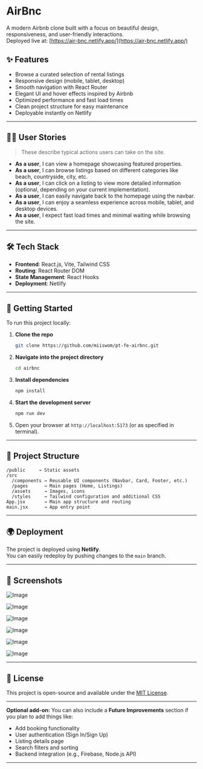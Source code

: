 # AirBnc

A modern Airbnb clone built with a focus on beautiful design, responsiveness, and user-friendly interactions.  
Deployed live at: [https://air-bnc.netlify.app/](https://air-bnc.netlify.app/)

## ✨ Features

- Browse a curated selection of rental listings
- Responsive design (mobile, tablet, desktop)
- Smooth navigation with React Router
- Elegant UI and hover effects inspired by Airbnb
- Optimized performance and fast load times
- Clean project structure for easy maintenance
- Deployable instantly on Netlify

---

## 🧑‍💻 User Stories

> These describe typical actions users can take on the site.

- **As a user**, I can view a homepage showcasing featured properties.
- **As a user**, I can browse listings based on different categories like beach, countryside, city, etc.
- **As a user**, I can click on a listing to view more detailed information (optional, depending on your current implementation).
- **As a user**, I can easily navigate back to the homepage using the navbar.
- **As a user**, I can enjoy a seamless experience across mobile, tablet, and desktop devices.
- **As a user**, I expect fast load times and minimal waiting while browsing the site.

---

## 🛠 Tech Stack

- **Frontend**: React.js, Vite, Tailwind CSS
- **Routing**: React Router DOM
- **State Management**: React Hooks
- **Deployment**: Netlify

---

## 🚀 Getting Started

To run this project locally:

1. **Clone the repo**
   ```bash
   git clone https://github.com/miiswom/pt-fe-airbnc.git
   ```
2. **Navigate into the project directory**
   ```bash
   cd airbnc
   ```
3. **Install dependencies**
   ```bash
   npm install
   ```
4. **Start the development server**
   ```bash
   npm run dev
   ```
5. Open your browser at `http://localhost:5173` (or as specified in terminal).

---

## 📁 Project Structure

```
/public     → Static assets
/src
  /components → Reusable UI components (Navbar, Card, Footer, etc.)
  /pages      → Main pages (Home, Listings)
  /assets     → Images, icons
  /styles     → Tailwind configuration and additional CSS
App.jsx       → Main app structure and routing
main.jsx      → App entry point
```

---

## 🌍 Deployment

The project is deployed using **Netlify**.  
You can easily redeploy by pushing changes to the `main` branch.

---

## 📸 Screenshots

![Image](https://github.com/user-attachments/assets/a3b40265-ccfe-47d6-9c6d-ecff9f95b629)

![Image](https://github.com/user-attachments/assets/6065c1b3-52ab-4cb6-b1f0-4b8193b938a1)

![Image](https://github.com/user-attachments/assets/ffa96530-681e-4b9a-9833-61c20713b08f)

![Image](https://github.com/user-attachments/assets/02af1168-04e4-4361-b816-84a40d401af9)

![Image](https://github.com/user-attachments/assets/1903b2af-5de8-43fa-b7b1-38b7e61c94d1)

![Image](https://github.com/user-attachments/assets/3aa7ef0e-c3ab-4b23-b14f-5c006d11bbd9)

---

## 📄 License

This project is open-source and available under the [MIT License](LICENSE).

---

**Optional add-on:** You can also include a **Future Improvements** section if you plan to add things like:

- Add booking functionality
- User authentication (Sign In/Sign Up)
- Listing details page
- Search filters and sorting
- Backend integration (e.g., Firebase, Node.js API)

---